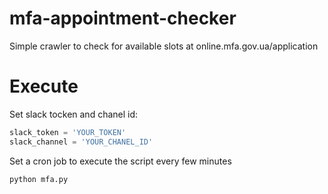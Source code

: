 # mfa-appointment-checker
Simple crawler to check for available slots at online.mfa.gov.ua/application

# Execute
Set slack tocken and chanel id:
```python
slack_token = 'YOUR_TOKEN'
slack_channel = 'YOUR_CHANEL_ID'
```

Set a cron job to execute the script every few minutes
```bash
python mfa.py
```
